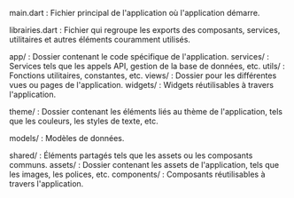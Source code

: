 main.dart : Fichier principal de l'application où l'application démarre.

librairies.dart : Fichier qui regroupe les exports des composants, services, utilitaires et autres éléments couramment utilisés.

app/ : Dossier contenant le code spécifique de l'application.
    services/ : Services tels que les appels API, gestion de la base de données, etc.
    utils/ : Fonctions utilitaires, constantes, etc.
    views/ : Dossier pour les différentes vues ou pages de l'application.
    widgets/ : Widgets réutilisables à travers l'application.

theme/ : Dossier contenant les éléments liés au thème de l'application, tels que les couleurs, les styles de texte, etc.

models/ : Modèles de données.

shared/ : Éléments partagés tels que les assets ou les composants communs.
    assets/ : Dossier contenant les assets de l'application, tels que les images, les polices, etc.
    components/ : Composants réutilisables à travers l'application.